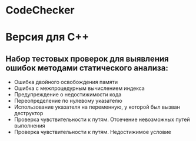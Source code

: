 # CodeChecker 
# Версия для C++
## Набор тестовых проверок для выявления ошибок методами статического анализа:
- Ошибка двойного освобождения памяти
- Ошибка с межпроцедурным вычислением индекса
- Предупреждение о недостижимости кода
- Переопределение по нулевому указателю
- Использование указателя на переменную, у которой был вызван деструктор
- Проверка чувствительности к путям. Отсечение невозможных путей выполнения
- Проверка чувствительности к путям. Недостижимое условие
